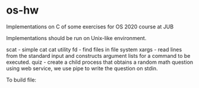 # os-hw
Implementations on C of some exercises for OS 2020 course at JUB

Implementations should be run on Unix-like environment.

scat - simple cat cat utility
fd - find files in file system
xargs - read lines from the standard input and constructs argument lists for a command to be executed.
quiz - create a child process that obtains a random math question using web service, we use pipe to write the question on stdin.

To build file:
```make
